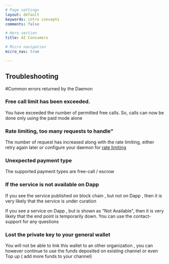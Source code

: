 ```yaml
---
# Page settings
layout: default
keywords: intro concepts
comments: false

# Hero section
title: AI Consumers

# Micro navigation
micro_nav: true

---
```


## Troubleshooting

#Common errors returned by the Daemon

### Free call limit has been exceeded.
You have exceeded the number of permitted free calls. So, calls can now be done only using the paid mode alone 


### Rate limiting, too many requests to handle”
The number of request has increased along with the rate limiting, either retry again later or configure your daemon for [rate limiting](https://github.com/singnet/snet-daemon/tree/master/ratelimit) 

### Unexpected payment type
The supported payment types are free-call / escrow

### If the service is not available on Dapp
If you see the service published on block chain , but not on Dapp , then it is very likely that the service is under curation 

If you see a service on Dapp , but is shown as "Not Available", then it is very likely that the end point is temporarily down. You can use the contact-support for any questions

### Lost the private key to your general wallet
You will not be able to link this wallet to an other organization , you can however
continue to use the funds deposited on existing channel or even Top up ( add more funds to your channel)
